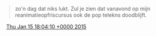 > zo'n dag dat niks lukt\. Zul je zien dat vanavond op mijn reanimatieopfriscursus ook de pop telekns doodblijft\.

<img src="../../media/tweet.ico" width="12" /> [Thu Jan 15 18:04:10 +0000 2015](https://twitter.com/DromerDenker/status/555787539735658498)